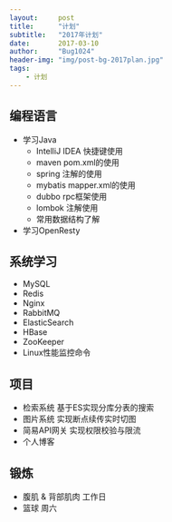 ```yaml
---
layout:     post
title:      "计划"
subtitle:   "2017年计划"
date:       2017-03-10
author:     "Bug1024"
header-img: "img/post-bg-2017plan.jpg"
tags:
    - 计划
---
```


## 编程语言
 - 学习Java
    * IntelliJ IDEA 快捷键使用
    * maven pom.xml的使用
    * spring 注解的使用
    * mybatis mapper.xml的使用
    * dubbo rpc框架使用
    * lombok 注解使用
    * 常用数据结构了解
 - 学习OpenResty

## 系统学习
 - MySQL
 - Redis
 - Nginx
 - RabbitMQ
 - ElasticSearch
 - HBase
 - ZooKeeper
 - Linux性能监控命令

## 项目
 - 检索系统 基于ES实现分库分表的搜索
 - 图片系统 实现断点续传实时切图
 - 简易API网关 实现权限校验与限流
 - 个人博客

## 锻炼
 - 腹肌 & 背部肌肉 工作日
 - 篮球 周六
